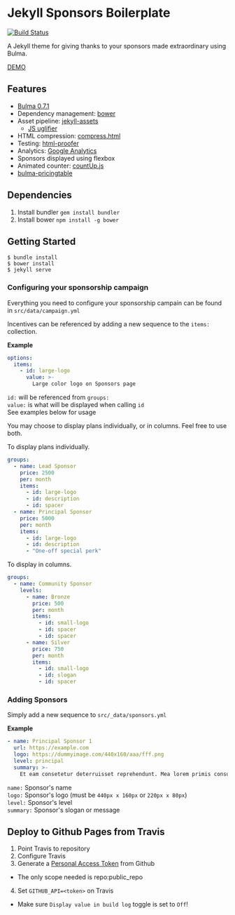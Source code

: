 # Jekyll Sponsors Boilerplate

[![Build Status](https://travis-ci.org/burden/jekyll-sponsors-boilerplate.svg?branch=master)](https://travis-ci.org/burden/jekyll-sponsors-boilerplate)

A Jekyll theme for giving thanks to your sponsors made extraordinary using Bulma.

[DEMO](https://jekyll-sponsors-boilerplate.burden.cc)

## Features
- [Bulma 0.7.1](https://github.com/jgthms/bulma/tree/0.7.1)
- Dependency management: [bower](https://bower.io)
- Asset pipeline: [jekyll-assets](https://rubygems.org/gems/jekyll-assets)
  - [JS uglifier](https://rubygems.org/gems/uglifier/versions/3.2.0)
- HTML compression: [compress.html](http://jch.penibelst.de/)
- Testing: [html-proofer](https://github.com/gjtorikian/html-proofer)
- Analytics: [Google Analytics](https://www.google.com/analytics/)
- Sponsors displayed using flexbox
- Animated counter: [countUp.js](https://github.com/inorganik/CountUp.js)
- [bulma-pricingtable](https://github.com/Wikiki/bulma-pricingtable)

## Dependencies

1. Install bundler `gem install bundler`
2. Install bower `npm install -g bower`

## Getting Started

```
$ bundle install
$ bower install
$ jekyll serve
```

### Configuring your sponsorship campaign
Everything you need to configure your sponsorship campain can be found in `src/data/campaign.yml`

Incentives can be referenced by adding a new sequence to the `items:` collection.

**Example**
```yaml
options:
  items:
    - id: large-logo
      value: >-
        Large color logo on Sponsors page
```
`id:` will be referenced from `groups:`  
`value:` is what will be displayed when calling `id`  
See examples below for usage

You may choose to display plans individually, or in columns. Feel free to use both.

To display plans individually.
```yaml
groups:
  - name: Lead Sponsor
    price: 2500
    per: month
    items:
      - id: large-logo
      - id: description
      - id: spacer
  - name: Principal Sponsor
    price: 5000
    per: month
    items:
      - id: large-logo
      - id: description
      - "One-off special perk"
```
To display in columns.
```yaml
groups:
  - name: Community Sponsor
    levels:
      - name: Bronze
        price: 500
        per: month
        items:
          - id: small-logo
          - id: spacer
          - id: spacer
      - name: Silver
        price: 750
        per: month
        items:
          - id: small-logo
          - id: slogan
          - id: spacer
```

### Adding Sponsors
Simply add a new sequence to `src/_data/sponsors.yml`

**Example**
```yaml
- name: Principal Sponsor 1
  url: https://example.com
  logo: https://dummyimage.com/440x160/aaa/fff.png
  level: principal
  summary: >-
    Et eam consetetur deterruisset reprehendunt. Mea lorem primis consulatu et, eam semper alterum ei, his omnis malorum consectetuer id? In per similique posidonium, ei nam suscipit luptatum disputationi! Prodesset cotidieque ne eum! Gubergren deterruisset usu ea, sit et tollit voluptaria! Eu eum ferri facete, erroribus consulatu at vis?
```
`name:` Sponsor's name  
`logo:` Sponsor's logo (must be `440px x 160px` or `220px x 80px`)  
`level:` Sponsor's level  
`summary:`  Sponsor's slogan or message

## Deploy to Github Pages from Travis
1. Point Travis to repository
2. Configure Travis
3. Generate a [Personal Access Token](https://github.com/settings/tokens) from Github
  - The only scope needed is repo:public_repo
4. Set `GITHUB_API=<token>` on Travis
  - Make sure `Display value in build log` toggle is set to `Off`!
